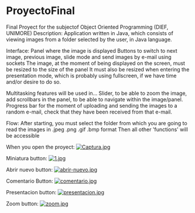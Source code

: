 # ProyectoFinal
Final Proyect for the subjectof Object Oriented Programming (DIEF, UNIMORE)
Description:
Application written in Java, which consists of viewing images from a folder selected by the user, in Java language.

Interface:
Panel where the image is displayed
Buttons to switch to next image, previous image, slide mode and send images by e-mail using sockets
The image, at the moment of being displayed on the screen, must be resized to the size of the panel
It must also be resized when entering the presentation mode, which is probably using fullscreen, if we have time and/or desire to do so.

Multitasking features will be used in...
Slider, to be able to zoom the image, add scrollbars in the panel, to be able to navigate within the image/panel.
Progress bar for the moment of uploading and sending the images to a random e-mail, check that they have been received from that e-mail.

Flow:
After starting, you must select the folder from which you are going to read the images in .jpeg .png .gif .bmp format
Then all other 'functions' will be accessible

When you open the proyect:
[![Captura.jpg](https://i.postimg.cc/9f7RtNbn/Captura.jpg)](https://postimg.cc/rdqwqjv1)

Miniatura button:
[![1.jpg](https://i.postimg.cc/dtsCP6Qh/1.jpg)](https://postimg.cc/pySrKDFv)

Abrir nuevo button:
[![abrir-nuevo.jpg](https://i.postimg.cc/8PZ61vst/abrir-nuevo.jpg)](https://postimg.cc/MvjT5v7Q)

Comentario Button:
[![comentario.jpg](https://i.postimg.cc/g2r6r0Zd/comentario.jpg)](https://postimg.cc/QFGMyhmn)

Presentacion button:
[![presentacion.jpg](https://i.postimg.cc/VkT0tcqt/presentacion.jpg)](https://postimg.cc/Yv6ScZy2)

Zoom button:
[![zoom.jpg](https://i.postimg.cc/mDWcdN62/zoom.jpg)](https://postimg.cc/d7nt3dYz)
